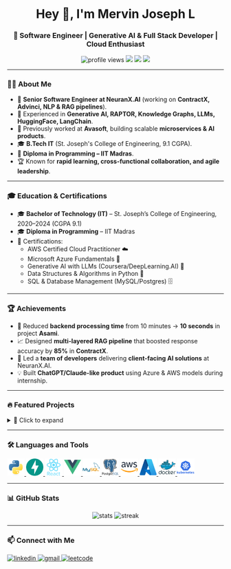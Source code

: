 <h1 align="center">Hey 👋, I'm Mervin Joseph L</h1>
<h3 align="center">🚀 Software Engineer | Generative AI & Full Stack Developer | Cloud Enthusiast</h3>

<p align="center">
  <img src="https://komarev.com/ghpvc/?username=mervinjosephl&label=Profile%20views&color=0e75b6&style=flat" alt="profile views" />
  <img src="https://img.shields.io/badge/AI-Generative-blue?logo=OpenAI&logoColor=white" />
  <img src="https://img.shields.io/badge/Cloud-AWS%20%7C%20Azure-orange?logo=amazonaws&logoColor=white" />
  <img src="https://img.shields.io/badge/Code-Python%20%7C%20FastAPI%20%7C%20Flask-yellow?logo=python&logoColor=white" />
</p>

---

### 👨‍💻 About Me
- 💼 **Senior Software Engineer at NeuranX.AI** (working on **ContractX, Advinci, NLP & RAG pipelines**).  
- 🌱 Experienced in **Generative AI, RAPTOR, Knowledge Graphs, LLMs, HuggingFace, LangChain**.  
- 🔭 Previously worked at **Avasoft**, building scalable **microservices & AI products**.  
- 🎓 **B.Tech IT** (St. Joseph's College of Engineering, 9.1 CGPA).  
- 📜 **Diploma in Programming – IIT Madras**.  
- 🏆 Known for **rapid learning, cross-functional collaboration, and agile leadership**.  

---

### 🎓 Education & Certifications
- 🎓 **Bachelor of Technology (IT)** – St. Joseph’s College of Engineering, 2020–2024 (CGPA 9.1)  
- 🎓 **Diploma in Programming** – IIT Madras  
- 🏅 Certifications:  
  - AWS Certified Cloud Practitioner ☁️  
  - Microsoft Azure Fundamentals 💠  
  - Generative AI with LLMs (Coursera/DeepLearning.AI) 🤖  
  - Data Structures & Algorithms in Python 🐍  
  - SQL & Database Management (MySQL/Postgres) 🗄️  

---

### 🏆 Achievements
- 🚀 Reduced **backend processing time** from 10 minutes → **10 seconds** in project **Asami**.  
- 📈 Designed **multi-layered RAG pipeline** that boosted response accuracy by **85%** in **ContractX**.  
- 🤝 Led a **team of developers** delivering **client-facing AI solutions** at NeuranX.AI.  
- 💡 Built **ChatGPT/Claude-like product** using Azure & AWS models during internship.  

---

### 🔥 Featured Projects
<details>
<summary>📌 Click to expand</summary>

#### 🔹 [synthetic-contract-generator](https://github.com/MERVINJOSEPHL/synthetic-contract-generator)
Python-based system that generates synthetic "Scope of Work" clauses for construction contracts (privacy-preserving, realistic contract text). *(Updated: Jun 28, 2025)*

#### 🔹 [HouseHoldService](https://github.com/MERVINJOSEPHL/HouseHoldService)
Multi-user home-services platform (admin, service professionals, customers). Built as a full-stack booking/management app. *(Updated: Mar 8, 2025)*

#### 🔹 [Student-Management-Application](https://github.com/MERVINJOSEPHL/Student-Management-Application)
A web app to collect and manage student records and organize data in a neat file-based manner. *(Updated: Nov 20, 2023)*

---

#### 🔹 Asami – Intelligent Process Optimization
- 🛠️ Stack: Python, React, FastAPI, Flask, PostgreSQL, LangChain  
- ⚡ Optimized query logic → reduced latency from 10 min → **10 sec**  
- 🔗 Role: **Full Stack Developer**  

#### 🔹 ContractX – AI Document Processing
- 🛠️ Stack: AWS, Azure, FastAPI, NLP, OCR, RAPTOR  
- 📊 Built **Knowledge Graph visualization** with Streamlit  
- 🔗 Role: **Backend Developer**  

#### 🔹 Valeria – AI-Driven Automation
- 🛠️ Stack: AWS, Flask, Python, RAG, Agentic workflows  
- ⚡ Integrated **multithreading + embedding-based forms**  
- 🔗 Role: **ML Engineer & Full Stack Developer**   

</details>


---

### 🛠️ Languages and Tools
<p align="left"> 
  <a href="https://www.python.org" target="_blank"> <img src="https://raw.githubusercontent.com/devicons/devicon/master/icons/python/python-original.svg" alt="python" width="40" height="40"/> </a> 
  <a href="https://fastapi.tiangolo.com/" target="_blank"> <img src="https://raw.githubusercontent.com/devicons/devicon/master/icons/fastapi/fastapi-original.svg" alt="fastapi" width="40" height="40"/> </a> 
  <a href="https://reactjs.org/" target="_blank"> <img src="https://raw.githubusercontent.com/devicons/devicon/master/icons/react/react-original-wordmark.svg" alt="react" width="40" height="40"/> </a>
  <a href="https://vuejs.org/" target="_blank"> <img src="https://raw.githubusercontent.com/devicons/devicon/master/icons/vuejs/vuejs-original.svg" alt="vue" width="40" height="40"/> </a> 
  <a href="https://www.mysql.com/" target="_blank"> <img src="https://raw.githubusercontent.com/devicons/devicon/master/icons/mysql/mysql-original-wordmark.svg" alt="mysql" width="40" height="40"/> </a> 
  <a href="https://www.postgresql.org/" target="_blank"> <img src="https://raw.githubusercontent.com/devicons/devicon/master/icons/postgresql/postgresql-original-wordmark.svg" alt="postgres" width="40" height="40"/> </a> 
  <a href="https://aws.amazon.com/" target="_blank"> <img src="https://raw.githubusercontent.com/devicons/devicon/master/icons/amazonwebservices/amazonwebservices-original-wordmark.svg" alt="aws" width="40" height="40"/> </a>
  <a href="https://azure.microsoft.com/" target="_blank"> <img src="https://raw.githubusercontent.com/devicons/devicon/master/icons/azure/azure-original.svg" alt="azure" width="40" height="40"/> </a>
  <a href="https://www.docker.com/" target="_blank"> <img src="https://raw.githubusercontent.com/devicons/devicon/master/icons/docker/docker-original-wordmark.svg" alt="docker" width="40" height="40"/> </a>
  <a href="https://kubernetes.io/" target="_blank"> <img src="https://raw.githubusercontent.com/devicons/devicon/master/icons/kubernetes/kubernetes-plain-wordmark.svg" alt="kubernetes" width="40" height="40"/> </a>
</p>

---

### 📊 GitHub Stats
<p align="center">
  <img src="https://github-readme-stats.vercel.app/api?username=mervinjosephl&show_icons=true&theme=radical" alt="stats" />
  <img src="https://github-readme-streak-stats.herokuapp.com/?user=mervinjosephl&theme=radical" alt="streak" />
</p>

---

### 📫 Connect with Me
<p align="left">
  <a href="https://www.linkedin.com/in/mervin-joseph10/" target="blank">
    <img src="https://img.icons8.com/color/48/000000/linkedin.png" alt="linkedin"/>
  </a>
  <a href="mailto:mervinjoseph2002@gmail.com" target="blank">
    <img src="https://img.icons8.com/color/48/000000/gmail.png" alt="gmail"/>
  </a>
  <a href="https://leetcode.com/mervinjoseph2002/" target="blank">
    <img src="https://img.icons8.com/external-tal-revivo-color-tal-revivo/48/000000/external-level-up-your-coding-skills-and-quickly-land-a-job-logo-color-tal-revivo.png" alt="leetcode"/>
  </a>
</p>
